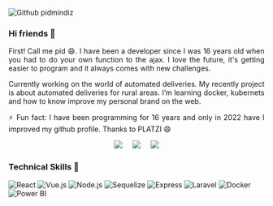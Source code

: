 ![Github pidmindiz](https://www.afritechmedia.com/wp-content/uploads/2021/05/5-Things-You-Must-Know-as-A-Software-Developer--800x340.jpg)


### Hi friends 👋

<p align='justify'>First! Call me pid 😄. I have been a developer since I was 16 years old when you had to do your own function to the ajax. I love the future, it's getting easier to program and it always comes with new challenges.</p> 

<p align='justify'>Currently working on the world of automated deliveries. My recently project is about automated deliveries for rural areas. I’m learning docker, kubernets and how to know improve my personal brand on the web. </p>

<p align='justify'>⚡ Fun fact: I have been programming for 16 years and only in 2022 have I improved my github profile. Thanks to PLATZI 😄</p>

<p align='center'>
  <a href="https://twitter.com/pidmindiz"><img src="https://img.shields.io/badge/twitter-%231DA1F2.svg?&style=for-the-badge&logo=twitter&logoColor=white" /></a>&nbsp;&nbsp;&nbsp;&nbsp;
  <a href="https://www.linkedin.com/in/pidmindiz"><img src="https://img.shields.io/badge/linkedin-%230077B5.svg?&style=for-the-badge&logo=linkedin&logoColor=white" /></a>&nbsp;&nbsp;&nbsp;&nbsp;
  <a href="mailto:pidmindiz@gmail.com?subject=Hola%20Pid"><img src="https://img.shields.io/badge/gmail-%23D14836.svg?&style=for-the-badge&logo=gmail&logoColor=white" /></a>
</p>

### Technical Skills 👋
![React](https://img.shields.io/static/v1?style=for-the-badge&message=React&color=222222&logo=React&logoColor=61DAFB&label=)
![Vue.js](https://img.shields.io/static/v1?style=for-the-badge&message=Vue.js&color=222222&logo=Vue.js&logoColor=4FC08D&label=)
![Node.js](https://img.shields.io/static/v1?style=for-the-badge&message=Node.js&color=339933&logo=Node.js&logoColor=FFFFFF&label=)
![Sequelize](https://img.shields.io/static/v1?style=for-the-badge&message=Sequelize&color=222222&logo=Sequelize&logoColor=52B0E7&label=)
![Express](https://img.shields.io/static/v1?style=for-the-badge&message=Express&color=000000&logo=Express&logoColor=FFFFFF&label=)
![Laravel](https://img.shields.io/static/v1?style=for-the-badge&message=Laravel&color=FF2D20&logo=Laravel&logoColor=FFFFFF&label=)
![Docker](https://img.shields.io/static/v1?style=for-the-badge&message=Docker&color=2496ED&logo=Docker&logoColor=FFFFFF&label=)
![Power BI](https://img.shields.io/static/v1?style=for-the-badge&message=Power+BI&color=222222&logo=Power+BI&logoColor=F2C811&label=)


